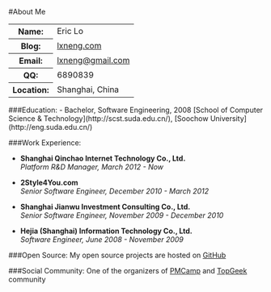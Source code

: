 #About Me
<table>
	<tr>
        <th width="65">Name:</th>
        <td>Eric Lo</td>
    </tr>
    <tr>
        <th>Blog:</th>
        <td><a href="http://lxneng.com/">lxneng.com</a></td>
    </tr>
	<tr>
        <th>Email:</th>
        <td><a href="mailto:lxneng@gmail.com">lxneng@gmail.com</a></td>
    </tr>
    <tr>
        <th>QQ:</th>
        <td>6890839</td>
    </tr>
    <tr>
        <th>Location:</th>
        <td>Shanghai, China</td>
    </tr>
</table>
###Education:
- Bachelor, Software Engineering, 2008  
[School of Computer Science & Technology](http://scst.suda.edu.cn/), [Soochow University](http://eng.suda.edu.cn/)

###Work Experience:
- **Shanghai Qinchao Internet Technology Co., Ltd.**  
*Platform R&D Manager, March 2012 - Now*

- **2Style4You.com**  
*Senior Software Engineer, December 2010 - March 2012*

- **Shanghai Jianwu Investment Consulting Co., Ltd.**  
*Senior Software Engineer, November 2009 - December 2010*

- **Hejia (Shanghai) Information Technology Co., Ltd.**  
*Software Engineer, June 2008 - November 2009*

###Open Source:
My open source projects are hosted on [GitHub](https://github.com/lxneng)

###Social Community:
One of the organizers of [PMCamp](http://pmcamp.org) and [TopGeek](http://topgeek.org) community
